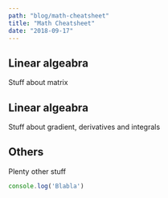```yaml
---
path: "blog/math-cheatsheet"
title: "Math Cheatsheet"
date: "2018-09-17"
---
```


## Linear algeabra
Stuff about matrix

## Linear algeabra
Stuff about gradient, derivatives and integrals

## Others
Plenty other stuff

```js
console.log('Blabla')
```
